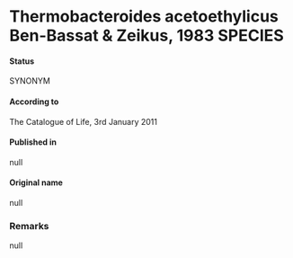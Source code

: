 # Thermobacteroides acetoethylicus Ben-Bassat & Zeikus, 1983 SPECIES

#### Status
SYNONYM

#### According to
The Catalogue of Life, 3rd January 2011

#### Published in
null

#### Original name
null

### Remarks
null